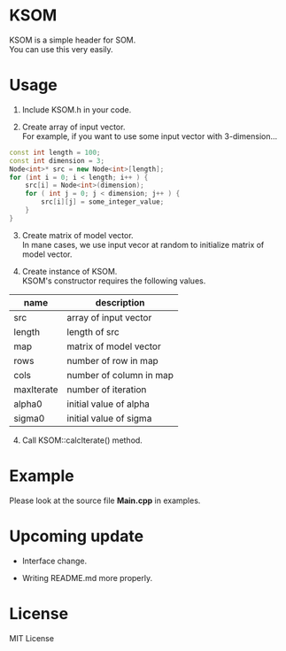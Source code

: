# KSOM
KSOM is a simple header for SOM.  
You can use this very easily.

# Usage
1. Include KSOM.h in your code.  

2. Create array of input vector.  
For example, if you want to use some input vector with 3-dimension...   
```cpp
const int length = 100;
const int dimension = 3;
Node<int>* src = new Node<int>[length];
for (int i = 0; i < length; i++ ) {
    src[i] = Node<int>(dimension);
    for ( int j = 0; j < dimension; j++ ) {
        src[i][j] = some_integer_value;
    }
}
```

3. Create matrix of model vector.   
In mane cases, we use input vecor at random to initialize matrix of model vector.  

3. Create instance of KSOM.  
KSOM's constructor requires the following values.    

| name | description |
| ----- | ----- |
| src | array of input vector |
| length | length of src |
| map | matrix of model vector |
| rows | number of row in map |
| cols | number of column in map |
| maxIterate | number of iteration |
| alpha0 | initial value of alpha |
| sigma0 | initial value of sigma |

4. Call KSOM::calcIterate() method.  

# Example
Please look at the source file **Main.cpp** in examples.  

# Upcoming update
* Interface change.  

* Writing README.md more properly.  
    
# License
MIT License  
